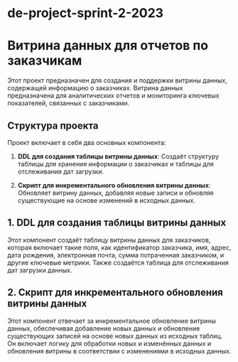 # de-project-sprint-2-2023
# Витрина данных для отчетов по заказчикам

Этот проект предназначен для создания и поддержки витрины данных, содержащей информацию о заказчиках. Витрина данных предназначена для аналитических отчетов и мониторинга ключевых показателей, связанных с заказчиками.

## Структура проекта

Проект включает в себя два основных компонента:

1. **DDL для создания таблицы витрины данных**: Создаёт структуру таблицы для хранения информации о заказчиках и таблицы для отслеживания дат загрузки.
   
2. **Скрипт для инкрементального обновления витрины данных**: Обновляет витрину данных, добавляя новые записи и обновляя существующие на основе изменений в исходных данных.

## 1. DDL для создания таблицы витрины данных

Этот компонент создаёт таблицу витрины данных для заказчиков, которая включает такие поля, как идентификатор заказчика, имя, адрес, дата рождения, электронная почта, сумма потраченная заказчиком, и другие ключевые метрики. Также создаётся таблица для отслеживания дат загрузки данных.

## 2. Скрипт для инкрементального обновления витрины данных

Этот компонент отвечает за инкрементальное обновление витрины данных, обеспечивая добавление новых данных и обновление существующих записей на основе новых данных из исходных таблиц. Он включает логику для обработки новых и изменённых данных и обновления витрины в соответствии с изменениями в исходных данных.


